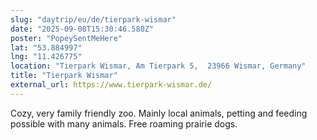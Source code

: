 ```yaml
---
slug: "daytrip/eu/de/tierpark-wismar"
date: "2025-09-08T15:30:46.580Z"
poster: "PopeySentMeHere"
lat: "53.884997"
lng: "11.426775"
location: "Tierpark Wismar, Am Tierpark 5,  23966 Wismar, Germany"
title: "Tierpark Wismar"
external_url: https://www.tierpark-wismar.de/
---
```

Cozy, very family friendly zoo. Mainly local animals, petting and feeding possible with many animals. Free roaming prairie dogs.